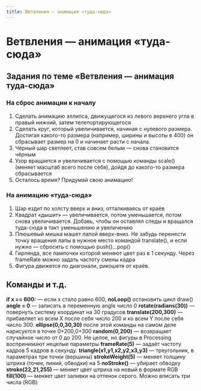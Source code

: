 ```yaml
---
title: Ветвления — анимация «туда-сюда»
---
```

# Ветвления — анимация «туда-сюда»

## Задания по теме «Ветвления — анимация туда-сюда»
### На сброс анимации к началу

1. Сделать анимацию эллипса, движущегося из левого верхнего угла в правый нижний, затем телепортирующегося
2. Сделать круг, который увеличивается, начиная с нулевого размера. Достигая какого-то размера (например, ширины и высоты в 400) он сбрасывает размер на 0 и начинает расти с начала.
3. Чёрный шар светлеет, став совсем белым — снова становится чёрным
4. Узор вращается и увеличивается с помощью команды scale() (меняет масштаб всего после себя), дойдя до какого-то размера сбрасывается
5. Осталось время? Придумай свою анимацию!

### На анимацию «туда-сюда»

1. Шар ездит по холсту вверх и вниз, отталкиваясь от краёв
2. Квадрат «дышит» — увеличивается, потом уменьшается, потом снова увеличивается. Добавь, чтобы он оставлял следы и вращался туда-сюда в такт уменьшению и увеличению
3. Плюшевый мишка машет лапой вверх-вниз. Не забудь перенести точку вращения лапы в нужное место командой translate(),  и если нужно — сбросить с помощью push()...pop()
4. Гирлянда, все лампочки которой меняют цвет раз в 1 секунду. Через frameRate можно задать частоту смены кадра
5. Фигура движется по диагонали, рикошетя от краёв.

## Команды и т.д.

**if x == 600:** — если x стало равно 600, 
    **noLoop()** остановить цикл draw() 
**angle = 0** — записать в переменную angle число 0
**rotate(radians(30))** — повернуть систему координат на 30 градусов
**translate(200,300)** — прибавляет ко всем X после себя число 200 и ко всем Y после себя число 300. **ellipse(0,0,30,30)** после этой команды на самом деле нарисуется в точке 0+200,0+300
**random(0,200)** — возвращает случайное число от 0 до 200. Не целое, но фигуры в Processing воспринимают нецелые параметры
**frameRate(5)** — задаёт частоту кадров 5 кадров в секунду.
**triangle(x1,y1,x2,y2,x3,y3)** — треугольник, в параметрах три точки (вершины)
**strokeWeight(5)** — меняет толщину штриха (точек, линий, обводки) на 5
**noStroke()** — убирает обводку
**stroke(22,21,255)** — меняет цвет штриха на новый в формате RGB
**fill(100)** — меняет цвет заливки на оттенок серого. Можно вписать три числа (RGB)

